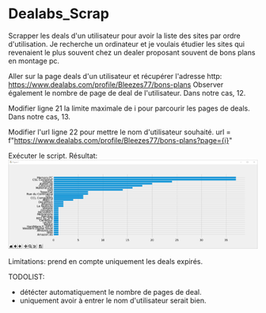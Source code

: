 # Dealabs_Scrap
Scrapper les deals d'un utilisateur pour avoir la liste des sites par ordre d'utilisation. Je recherche un ordinateur et je voulais étudier les sites qui revenaient le plus souvent chez un dealer proposant souvent de bons plans en montage pc.

Aller sur la page deals d'un utilisateur et récupérer l'adresse http:
https://www.dealabs.com/profile/Bleezes77/bons-plans
Observer également le nombre de page de deal de l'utilisateur. Dans notre cas, 12.

Modifier ligne 21 la limite maximale de i pour parcourir les pages de deals. Dans notre cas, 13.

Modifier l'url ligne 22 pour mettre le nom d'utilisateur souhaité.
    url = f"https://www.dealabs.com/profile/Bleezes77/bons-plans?page={i}"

Exécuter le script.
Résultat:
![Alt text](image.png "Title")

Limitations: prend en compte uniquement les deals expirés.

TODOLIST:
- détécter automatiquement le nombre de pages de deal. 
- uniquement avoir à entrer le nom d'utilisateur serait bien.
